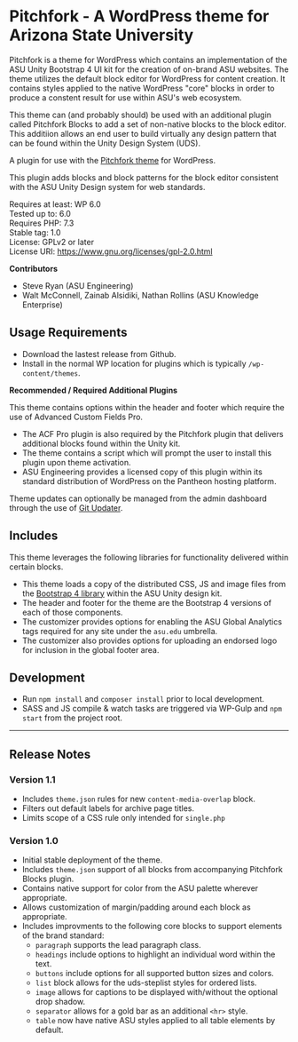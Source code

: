 # Pitchfork - A WordPress theme for Arizona State University

Pitchfork is a theme for WordPress which contains an implementation of the ASU Unity Bootstrap 4 UI kit for the creation of on-brand ASU websites. The theme utilizes the default block editor for WordPress for content creation. It contains styles applied to the native WordPress "core" blocks in order to produce a constent result for use within ASU's web ecosystem.

This theme can (and probably should) be used with an additional plugin called Pitchfork Blocks to add a set of non-native blocks to the block editor. This additiion allows an end user to build virtually any design pattern that can be found within the Unity Design System (UDS).

A plugin for use with the [Pitchfork theme](https://github.com/asuengineering/pitchfork) for WordPress. 

This plugin adds blocks and block patterns for the block editor consistent with the ASU Unity Design system for web standards. 

Requires at least: WP 6.0  
Tested up to: 6.0  
Requires PHP: 7.3  
Stable tag: 1.0  
License: GPLv2 or later  
License URI: https://www.gnu.org/licenses/gpl-2.0.html  

**Contributors**

- Steve Ryan (ASU Engineering)
- Walt McConnell, Zainab Alsidiki, Nathan Rollins (ASU Knowledge Enterprise)

## Usage Requirements

- Download the lastest release from Github.
- Install in the normal WP location for plugins which is typically `/wp-content/themes`.

**Recommended / Required Additional Plugins**

This theme contains options within the header and footer which require the use of Advanced Custom Fields Pro. 
- The ACF Pro plugin is also required by the Pitchfork plugin that delivers additional blocks found within the Unity kit.
- The theme contains a script which will prompt the user to install this plugin upon theme activation.
- ASU Engineering provides a licensed copy of this plugin within its standard distribution of WordPress on the Pantheon hosting platform.

Theme updates can optionally be managed from the admin dashboard through the use of [Git Updater](https://git-updater.com/). 

## Includes

This theme leverages the following libraries for functionality delivered within certain blocks.

- This theme loads a copy of the distributed CSS, JS and image files from the [Bootstrap 4 library](https://github.com/ASU/asu-unity-stack/tree/dev/packages/bootstrap4-theme) within the ASU Unity design kit. 
- The header and footer for the theme are the Bootstrap 4 versions of each of those components. 
- The customizer provides options for enabling the ASU Global Analytics tags required for any site under the `asu.edu` umbrella. 
- The customizer also provides options for uploading an endorsed logo for inclusion in the global footer area.

## Development

- Run `npm install` and `composer install` prior to local development.
- SASS and JS compile & watch tasks are triggered via WP-Gulp and `npm start` from the project root.

<hr>

## Release Notes

### Version 1.1

- Includes `theme.json` rules for new `content-media-overlap` block.
- Filters out default labels for archive page titles.
- Limits scope of a CSS rule only intended for `single.php` 

### Version 1.0

- Initial stable deployment of the theme.
- Includes `theme.json` support of all blocks from accompanying Pitchfork Blocks plugin.
- Contains native support for color from the ASU palette wherever appropriate.
- Allows customization of margin/padding around each block as appropriate. 
- Includes improvments to the following core blocks to support elements of the brand standard:
  - `paragraph` supports the lead paragraph class.
  - `headings` include options to highlight an individual word within the text.
  - `buttons` include options for all supported button sizes and colors.
  - `list` block allows for the uds-steplist styles for ordered lists. 
  - `image` allows for captions to be displayed with/without the optional drop shadow.
  - `separator` allows for a gold bar as an additional `<hr>` style.
  - `table` now have native ASU styles applied to all table elements by default.